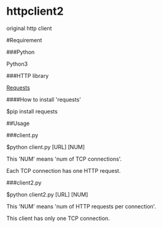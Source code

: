 httpclient2
===========

original http client

#Requirement

###Python

Python3

###HTTP library

[Requests](http://docs.python-requests.org/en/master/#)


####How to install 'requests'

$pip install requests

##Usage

###client.py

$python client.py [URL] [NUM]

This 'NUM' means 'num of TCP connections'.

Each TCP connection has one HTTP request.

###client2.py

$python client2.py [URL] [NUM]

This 'NUM' means 'num of HTTP requests per connection'.

This client has only one TCP connection.